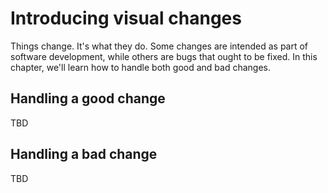 # Introducing visual changes

Things change.
It's what they do.
Some changes are intended as part of software development,
while others are bugs that ought to be fixed.
In this chapter, we'll learn how to handle both good and bad changes.


## Handling a good change

TBD


## Handling a bad change

TBD
